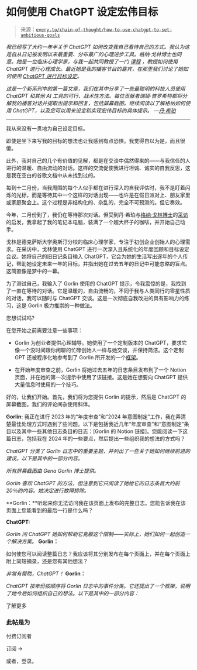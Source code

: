 <!--yml

分类：COT 专栏

日期：2024-05-08 11:05:16

-->

# 如何使用 ChatGPT 设定宏伟目标

> 来源：[`every.to/chain-of-thought/how-to-use-chatgpt-to-set-ambitious-goals`](https://every.to/chain-of-thought/how-to-use-chatgpt-to-set-ambitious-goals)

*我已经写了大约一年半关于 ChatGPT 如何改变我自己看待自己的方式。我认为这是自从日记被发明以来最重要、分布最广的心理进步工具。格纳·戈林博士也同意。她是一位临床心理学家，与我一起共同教授了一门* [*课程*](https://www.maxyourmind.xyz/) *，教授如何使用 ChatGPT 进行心理成长。最近她是我的播客节目的嘉宾，在那里我们讨论了她如何使用* [*ChatGPT 进行目标设定*](https://every.to/chain-of-thought/chatgpt-for-radical-self-betterment)*。*

*这是一个新系列中的第一篇文章，我们在其中分享了一些最聪明的科技人员使用 ChatGPT 和其他 AI 工具的可行、战术性方法。每位贡献者瑞娅·普罗希特都将分解我的播客对话并提取出提示和回复，包括屏幕截图。继续阅读以了解格纳如何使用 ChatGPT，以及您可以用来设定和实现宏伟目标的具体提示。 —*[*丹·希珀*](https://twitter.com/danshipper)

* * *

我从来没有一贯地为自己设定目标。

即使是坐下来写我的目标的想法也让我感到有点恐惧。我觉得自以为是，而且很傻。

此外，我对自己的几个有价值的见解，都是在交谈中偶然得来的——与我信任的人进行的温暖、自由流动的对话。这样的交流促使我进行坦诚、诚实的自我反思，这是我在空白的谷歌文档中从未找到过的。

每到十二月份，当我周围的每个人似乎都在进行深入的自我评估时，我不是盯着闪烁的光标，而是等待其中一个这样的对话出现——也许是在假日派对上、朋友家里或家庭聚会上。这个过程是非结构化的、杂乱的，完全不可预测的。但它奏效。

今年，二月份到了，我仍在等待那次对话。但受到丹·希珀与[格纳·戈林博士](https://twitter.com/Gena_I_Gorlin)的[采访](https://every.to/chain-of-thought/chatgpt-for-radical-self-betterment)的启发，我拿起了我的笔记本电脑，装满了一个超大杯子的咖啡，并开始自己动手。

戈林是德克萨斯大学奥斯汀分校的临床心理学家，专注于初创企业创始人的心理需求。在采访中，戈林使用 ChatGPT 进行一次深入且系统化的年度回顾和目标设定会议。她将自己的旧日记条目输入 ChatGPT，它会为她的生活写出逐年的个人传记，帮助她设定未来一年的目标，并指出她在过去五年的日记中可能忽略的盲点。这简直像是梦中的一幕。

为了测试自己，我输入了 Gorlin 使用的 ChatGPT 提示，令我震惊的是，我找到了一直在等待的对话。它是温暖的，自由流畅的，不同于我与人类同行的零星性质的对话，我可以随时与 ChatGPT 交谈。这是一次彻底自我改进的具有影响力的练习，这是 Gorlin 极力推崇的一种做法。

您想试试吗?

在您开始之前需要注意一些事项：

+   Gorlin 为创业者提供心理辅导。她使用了一个定制版本的 ChatGPT，要求它像一个没时间跟你闲聊的忙碌创始人一样与她交谈，并保持简洁。这个定制 GPT 还被程序化地参考到了 Gorlin 所开发的一个[框架](https://builders.genagorlin.com/p/the-builders-mindset-a-way-out-of)。

+   在开始年度审查之前，Gorlin 将她过去五年的日志条目发布到了一个 Notion 页面，并在她的第一次提示中使用了该链接。这是她在想要向 ChatGPT 提供大量信息时使用的一个技巧。

好的，让我们开始。首先，我们将为您提供 Gorlin 的提示，然后是 ChatGPT 的屏幕截图。我们的评论间杂使用斜体。

**Gorlin:** 我正在进行 2023 年的“年度审查”和“2024 年意图制定”工作，我在弄清楚最佳处理方式时遇到了些问题。以下是包括我近几年“年度审查”和“意图制定”条目以及其中一些其他日志条目的日志：[Gorlin 的 Notion 链接]。您能阅读一下这篇日志，包括我在 2024 年的一些要点，然后提出一些组织我的想法的方式吗？

*ChatGPT 分类了 Gorlin 日志中的重要主题，并列出了一些关于她如何继续前进的建议。以下是其中的一部分内容。*

*所有屏幕截图由 Gena Gorlin 博士提供。*

*Gorlin 喜欢 ChatGPT 的方法，但注意到它只阅读了她给它的日志条目大约前 20％的内容。她决定进行故障排除。*

**Gorlin：**听起来你无法访问我在该页面上发布的完整日志。您能告诉我在该页面上您能看到的最后一行是什么吗？

**ChatGPT:**

*Gorlin 问 ChatGPT 她如何帮助它克服这个限制——实际上，她们如何一起创造一个解决方案。* **Gorlin：**

如何使您可以阅读整篇日志？我应该将其分别发布在每个页面上，并在每个页面上附上简短摘录，还是您有其他想法？

*非常有帮助，ChatGPT！* **Gorlin：**

*ChatGPT 按年份按顺序将 Gorlin 日志中的事件分类。它还提出了一个框架，说明了她今后如何组织自己的想法。以下是其中的一部分内容：*

了解更多

### 此帖是为

付费订阅者

订阅 →

或者，登录。
